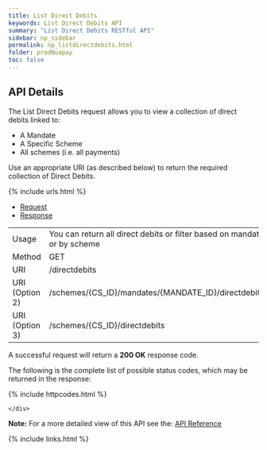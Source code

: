 ```yaml
---
title: List Direct Debits
keywords: List Direct Debits API
summary: "List Direct Debits RESTful API"
sidebar: np_sidebar
permalink: np_listdirectdebits.html
folder: prodNuapay
toc: false
---
```


## API Details

The List Direct Debits request allows you to view a collection of direct debits linked to:

* A Mandate
* A Specific Scheme
* All schemes (i.e. all payments)

Use an appropriate URI (as described below) to return the required collection of Direct Debits.

{% include urls.html %}

<ul id="profileTabs" class="nav nav-tabs">
    <li class="active"><a href="#profile" data-toggle="tab">Request</a></li>
    <li><a href="#about" data-toggle="tab">Response</a></li>
   
</ul>
  <div class="tab-content">
<div role="tabpanel" class="tab-pane active" id="profile">


  <table>
<colgroup>
<col width="30%" />
<col width="90%" />
</colgroup>

<tbody>
<tr>
<td markdown="span">Usage</td>
<td markdown="span">You can return all direct debits or filter based on mandate or by scheme</td>
</tr>
<tr>
<td markdown="span">Method</td>
<td markdown="span"><span class="label label-success">GET </span>
</td>
</tr>
<tr>
<td markdown="span">URI</td>
<td markdown="span">/directdebits
</td>
</tr>
<tr>
<td markdown="span">URI (Option 2)</td>
<td markdown="span">/schemes/{CS_ID}/mandates/{MANDATE_ID}/directdebits
</td>
</tr>
<tr>
<td markdown="span">URI (Option 3)</td>
<td markdown="span">/schemes/{CS_ID}/directdebits
</td>
</tr>
</tbody>
</table>



</div>

<div role="tabpanel" class="tab-pane" id="about">
<p>A successful request will return a <b>200 OK</b> response code.</p>
<p>The following is the complete list of possible status codes, which may be returned in the response:</p>
      {% include httpcodes.html %}
    
    
    </div>


</div>

<b>Note:</b> For a more detailed view of this API see the: <a href="https://docs.nuapay.com/v1/#list-direct-debits" target = '_blank'><i class="fa fa-cogs"></i> API Reference</a>


<!--{% include swaggerlink.html %}-->


{% include links.html %}
